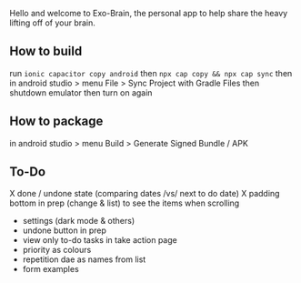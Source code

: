 Hello and welcome to Exo-Brain, the personal app to help share the heavy lifting off of your brain.


## How to build

run ```ionic capacitor copy android``` then ```npx cap copy && npx cap sync```
then in android studio > menu File > Sync Project with Gradle Files
then shutdown emulator then turn on again

## How to package

in android studio > menu Build > Generate Signed Bundle / APK

## To-Do

X done / undone state (comparing dates /vs/ next to do date)
X padding bottom in prep (change & list) to see the items when scrolling
- settings (dark mode & others)
- undone button in prep
- view only to-do tasks in take action page
- priority as colours
- repetition dae as names from list
- form examples

